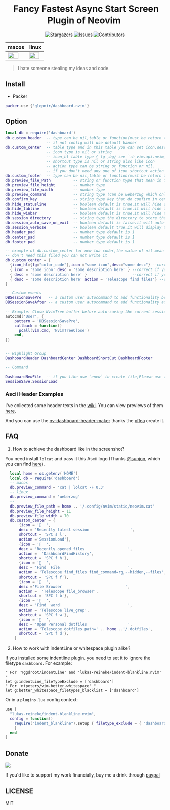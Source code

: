<h1 align="center">
  <img
    src="https://raw.githubusercontent.com/catppuccin/catppuccin/main/assets/misc/transparent.png"
    height="30"
    width="0px"
  />
  Fancy Fastest Async Start Screen Plugin of Neovim
  <img
    src="https://raw.githubusercontent.com/catppuccin/catppuccin/main/assets/misc/transparent.png"
    height="30"
    width="0px"
  />
</h1>

<p align="center">
  <a href="https://github.com/glepnir/nvim/stargazers">
    <img
      alt="Stargazers"
      src="https://img.shields.io/github/stars/glepnir/dashboard-nvim?style=for-the-badge&logo=starship&color=c678dd&logoColor=d9e0ee&labelColor=282a36"
    />
  </a>
  <a href="https://github.com/glepnir/nvim/issues">
    <img
      alt="Issues"
      src="https://img.shields.io/github/issues/glepnir/dashboard-nvim?style=for-the-badge&logo=gitbook&color=f0c062&logoColor=d9e0ee&labelColor=282a36"
    />
  </a>
  <a href="https://github.com/glepnir/dashboard-nvim/contributors">
    <img
      alt="Contributors"
      src="https://img.shields.io/github/contributors/glepnir/dashboard-nvim?style=for-the-badge&logo=opensourceinitiative&color=abcf84&logoColor=d9e0ee&labelColor=282a36"
    />
  </a>
</p>

| macos | linux |
| ---   | ---   |
|<img src="https://user-images.githubusercontent.com/41671631/173181227-dd8f46c3-0aae-444a-b2e8-fe8ed592e28f.png" width=80% height=50%/> | <img src="https://user-images.githubusercontent.com/41671631/180594217-49567435-f7b6-4282-bf52-2d70eeb6b476.png" width=90% height=50%>|

> I hate someone stealing my ideas and code.

## Install

- Packer

```lua
packer.use {'glepnir/dashboard-nvim'}
```

## Option

```lua
local db = require('dashboard')
db.custom_header  -- type can be nil,table or function(must be return table in function)
                  -- if not config will use default banner
db.custom_center  -- table type and in this table you can set icon,desc,shortcut,action keywords. desc must be exist and type is string
                  -- icon type is nil or string
                  -- icon_hl table type { fg ,bg} see `:h vim.api.nvim_set_hl` opts
                  -- shortcut type is nil or string also like icon
                  -- action type can be string or function or nil.
                  -- if you don't need any one of icon shortcut action ,you can ignore it.
db.custom_footer  -- type can be nil,table or function(must be return table in function)
db.preview_file_Path          -- string or function type that mean in function you can dynamic generate height width
db.preview_file_height        -- number type
db.preview_file_width         -- number type
db.preview_command            -- string type (can be ueberzug which only work in linux)
db.confirm_key                -- string type key that do confirm in center select
db.hide_statusline            -- boolean default is true.it will hide statusline in dashboard buffer and auto open in other buffer
db.hide_tabline               -- boolean default is true.it will hide tabline in dashboard buffer and auto open in other buffer
db.hide_winbar                -- boolean default is true.it will hide the winbar in dashboard buffer and auto open in other buffer
db.session_directory          -- string type the directory to store the session file
db.session_auto_save_on_exit  -- boolean default is false.it will auto-save the current session on neovim exit if a session exists and more than one buffer is loaded
db.session_verbose            -- boolean default true.it will display the session file path on SessionSave and SessionLoad
db.header_pad                 -- number type default is 1
db.center_pad                 -- number type default is 1
db.footer_pad                 -- number type default is 1

-- example of db.custom_center for new lua coder,the value of nil mean if you
-- don't need this filed you can not write it
db.custom_center = {
  {icon_hl={fg="color_code"},icon ="some icon",desc="some desc"} --correct
  { icon = 'some icon' desc = 'some description here' } --correct if you don't action filed
  { desc = 'some description here' }                    --correct if you don't action and icon filed
  { desc = 'some description here' action = 'Telescope find files'} --correct if you don't icon filed
}

-- Custom events
DBSessionSavePre   -- a custom user autocommand to add functionality before auto-saving the current session on exit
DBSessionSaveAfter -- a custom user autocommand to add functionality after auto-saving the current session on exit

-- Example: Close NvimTree buffer before auto-saving the current session
autocmd('User', {
    pattern = 'DBSessionSavePre',
    callback = function()
      pcall(vim.cmd, 'NvimTreeClose')
    end,
})


-- Highlight Group
DashboardHeader DashboardCenter DashboardShortCut DashboardFooter

-- Command

DashboardNewFile  -- if you like use `enew` to create file,Please use this command,it's wrap enew and restore the statsuline and tabline
SessionSave,SessionLoad
```

### Ascii Header Examples

I've collected some header texts in the [wiki](https://github.com/glepnir/dashboard-nvim/wiki/Ascii-Header-Text). You can view previews of them [here](https://github.com/glepnir/dashboard-nvim/wiki/Header-Preview).

And you can use the [nv-dashboard-header-maker](https://github.com/xflea/nv-dashboard-header-maker)
thanks the [xflea](https://github.com/xflea)  create it.

## FAQ

1. How to achieve the dashboard like in the screenshot?

You need install `lolcat` and pass it this Ascii logo (Thanks [@sunjon](https://github.com/sunjon), which you can find [here](https://github.com/glepnir/dashboard-nvim/wiki/Ascii-Header-Text)).

```lua
  local home = os.getenv('HOME')
  local db = require('dashboard')
  -- macos
  db.preview_command = 'cat | lolcat -F 0.3'
  -- linux
  db.preview_command = 'ueberzug'
  --
  db.preview_file_path = home .. '/.config/nvim/static/neovim.cat'
  db.preview_file_height = 11
  db.preview_file_width = 70
  db.custom_center = {
      {icon = '  ',
      desc = 'Recently latest session                  ',
      shortcut = 'SPC s l',
      action ='SessionLoad'},
      {icon = '  ',
      desc = 'Recently opened files                   ',
      action =  'DashboardFindHistory',
      shortcut = 'SPC f h'},
      {icon = '  ',
      desc = 'Find  File                              ',
      action = 'Telescope find_files find_command=rg,--hidden,--files',
      shortcut = 'SPC f f'},
      {icon = '  ',
      desc ='File Browser                            ',
      action =  'Telescope file_browser',
      shortcut = 'SPC f b'},
      {icon = '  ',
      desc = 'Find  word                              ',
      action = 'Telescope live_grep',
      shortcut = 'SPC f w'},
      {icon = '  ',
      desc = 'Open Personal dotfiles                  ',
      action = 'Telescope dotfiles path=' .. home ..'/.dotfiles',
      shortcut = 'SPC f d'},
    }
```

2. How to work with indentLine or whitespace plugin alike?

If you installed some indentline plugin. you need to set it to ignore the filetype `dashboard`. For example:

```viml
" For 'Yggdroot/indentLine' and 'lukas-reineke/indent-blankline.nvim' "
let g:indentLine_fileTypeExclude = ['dashboard']
" For 'ntpeters/vim-better-whitespace' "
let g:better_whitespace_filetypes_blacklist = ['dashboard']
```

Or in a `plugins.lua` config context:

```lua
use {
  "lukas-reineke/indent-blankline.nvim",
  config = function()
    require("indent_blankline").setup { filetype_exclude = { "dashboard" }
    }
  end
}
```

## Donate

[![](https://img.shields.io/badge/PayPal-00457C?style=for-the-badge&logo=paypal&logoColor=white)](https://paypal.me/bobbyhub)

If you'd like to support my work financially, buy me a drink through [paypal](https://paypal.me/bobbyhub)

## LICENSE

MIT
